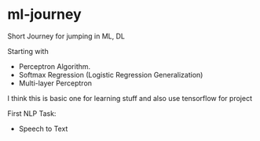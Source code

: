# ml-journey
Short Journey for jumping in ML, DL

Starting with 
* Perceptron Algorithm.
* Softmax Regression (Logistic Regression Generalization)
* Multi-layer Perceptron

I think this is basic one for learning stuff and also use tensorflow for project

First NLP Task:
* Speech to Text
